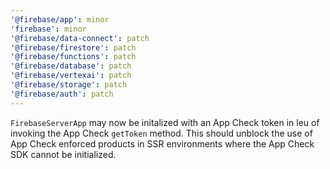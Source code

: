 ```yaml
---
'@firebase/app': minor
'firebase': minor
'@firebase/data-connect': patch
'@firebase/firestore': patch
'@firebase/functions': patch
'@firebase/database': patch
'@firebase/vertexai': patch
'@firebase/storage': patch
'@firebase/auth': patch
---
```


`FirebaseServerApp` may now be initalized with an App Check token in leu of invoking the App Check
`getToken` method. This should unblock the use of App Check enforced products in SSR environments
where the App Check SDK cannot be initialized.
